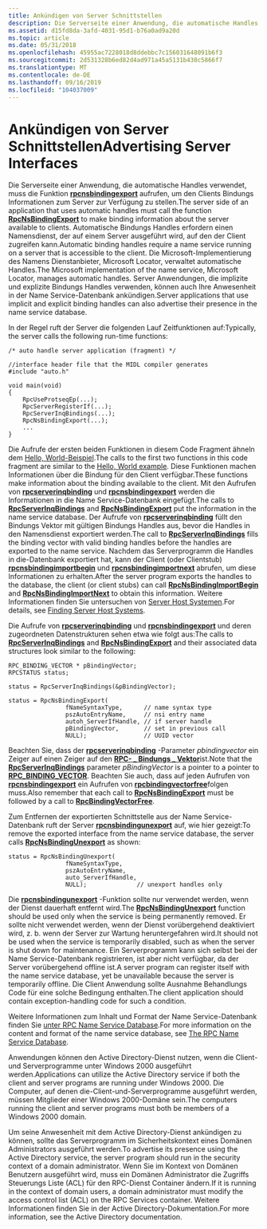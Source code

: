 ```yaml
---
title: Ankündigen von Server Schnittstellen
description: Die Serverseite einer Anwendung, die automatische Handles verwendet, muss die Funktion rpcnsbindingexport aufrufen, um den Clients Bindungs Informationen zum Server zur Verfügung zu stellen.
ms.assetid: d15fd8da-3afd-4031-95d1-b76a0ad9a20d
ms.topic: article
ms.date: 05/31/2018
ms.openlocfilehash: 45955ac7228018d8ddebbc7c156031648091b6f3
ms.sourcegitcommit: 2d531328b6ed82d4ad971a45a5131b430c5866f7
ms.translationtype: MT
ms.contentlocale: de-DE
ms.lasthandoff: 09/16/2019
ms.locfileid: "104037009"
---
```

# <a name="advertising-server-interfaces"></a><span data-ttu-id="1ebfc-103">Ankündigen von Server Schnittstellen</span><span class="sxs-lookup"><span data-stu-id="1ebfc-103">Advertising Server Interfaces</span></span>

<span data-ttu-id="1ebfc-104">Die Serverseite einer Anwendung, die automatische Handles verwendet, muss die Funktion [**rpcnsbindingexport**](/windows/desktop/api/Rpcnsi/nf-rpcnsi-rpcnsbindingexporta) aufrufen, um den Clients Bindungs Informationen zum Server zur Verfügung zu stellen.</span><span class="sxs-lookup"><span data-stu-id="1ebfc-104">The server side of an application that uses automatic handles must call the function [**RpcNsBindingExport**](/windows/desktop/api/Rpcnsi/nf-rpcnsi-rpcnsbindingexporta) to make binding information about the server available to clients.</span></span> <span data-ttu-id="1ebfc-105">Automatische Bindungs Handles erfordern einen Namensdienst, der auf einem Server ausgeführt wird, auf den der Client zugreifen kann.</span><span class="sxs-lookup"><span data-stu-id="1ebfc-105">Automatic binding handles require a name service running on a server that is accessible to the client.</span></span> <span data-ttu-id="1ebfc-106">Die Microsoft-Implementierung des Namens Dienstanbieter, Microsoft Locator, verwaltet automatische Handles.</span><span class="sxs-lookup"><span data-stu-id="1ebfc-106">The Microsoft implementation of the name service, Microsoft Locator, manages automatic handles.</span></span> <span data-ttu-id="1ebfc-107">Server Anwendungen, die implizite und explizite Bindungs Handles verwenden, können auch Ihre Anwesenheit in der Name Service-Datenbank ankündigen.</span><span class="sxs-lookup"><span data-stu-id="1ebfc-107">Server applications that use implicit and explicit binding handles can also advertise their presence in the name service database.</span></span>

<span data-ttu-id="1ebfc-108">In der Regel ruft der Server die folgenden Lauf Zeitfunktionen auf:</span><span class="sxs-lookup"><span data-stu-id="1ebfc-108">Typically, the server calls the following run-time functions:</span></span>

``` syntax
/* auto handle server application (fragment) */
 
//interface header file that the MIDL compiler generates
#include "auto.h" 
 
void main(void)
{
    RpcUseProtseqEp(...);
    RpcServerRegisterIf(...);
    RpcServerInqBindings(...);
    RpcNsBindingExport(...);
    ...
}
```

<span data-ttu-id="1ebfc-109">Die Aufrufe der ersten beiden Funktionen in diesem Code Fragment ähneln dem [Hello, World-Beispiel](tutorial.md).</span><span class="sxs-lookup"><span data-stu-id="1ebfc-109">The calls to the first two functions in this code fragment are similar to the [Hello, World example](tutorial.md).</span></span> <span data-ttu-id="1ebfc-110">Diese Funktionen machen Informationen über die Bindung für den Client verfügbar.</span><span class="sxs-lookup"><span data-stu-id="1ebfc-110">These functions make information about the binding available to the client.</span></span> <span data-ttu-id="1ebfc-111">Mit den Aufrufen von [**rpcserverinqbinding**](/windows/desktop/api/Rpcdce/nf-rpcdce-rpcserverinqbindings) und [**rpcnsbindingexport**](/windows/desktop/api/Rpcnsi/nf-rpcnsi-rpcnsbindingexporta) werden die Informationen in die Name Service-Datenbank eingefügt.</span><span class="sxs-lookup"><span data-stu-id="1ebfc-111">The calls to [**RpcServerInqBindings**](/windows/desktop/api/Rpcdce/nf-rpcdce-rpcserverinqbindings) and [**RpcNsBindingExport**](/windows/desktop/api/Rpcnsi/nf-rpcnsi-rpcnsbindingexporta) put the information in the name service database.</span></span> <span data-ttu-id="1ebfc-112">Der Aufrufe von [**rpcserverinqbinding**](/windows/desktop/api/Rpcdce/nf-rpcdce-rpcserverinqbindings) füllt den Bindungs Vektor mit gültigen Bindungs Handles aus, bevor die Handles in den Namensdienst exportiert werden.</span><span class="sxs-lookup"><span data-stu-id="1ebfc-112">The call to [**RpcServerInqBindings**](/windows/desktop/api/Rpcdce/nf-rpcdce-rpcserverinqbindings) fills the binding vector with valid binding handles before the handles are exported to the name service.</span></span> <span data-ttu-id="1ebfc-113">Nachdem das Serverprogramm die Handles in die-Datenbank exportiert hat, kann der Client (oder Clientstub) [**rpcnsbindingimportbegin**](/windows/desktop/api/Rpcnsi/nf-rpcnsi-rpcnsbindingimportbegina) und [**rpcnsbindingimportnext**](/windows/desktop/api/Rpcnsi/nf-rpcnsi-rpcnsbindingimportnext) abrufen, um diese Informationen zu erhalten.</span><span class="sxs-lookup"><span data-stu-id="1ebfc-113">After the server program exports the handles to the database, the client (or client stubs) can call [**RpcNsBindingImportBegin**](/windows/desktop/api/Rpcnsi/nf-rpcnsi-rpcnsbindingimportbegina) and [**RpcNsBindingImportNext**](/windows/desktop/api/Rpcnsi/nf-rpcnsi-rpcnsbindingimportnext) to obtain this information.</span></span> <span data-ttu-id="1ebfc-114">Weitere Informationen finden Sie untersuchen von [Server Host Systemen](finding-server-host-systems.md).</span><span class="sxs-lookup"><span data-stu-id="1ebfc-114">For details, see [Finding Server Host Systems](finding-server-host-systems.md).</span></span>

<span data-ttu-id="1ebfc-115">Die Aufrufe von [**rpcserverinqbinding**](/windows/desktop/api/Rpcdce/nf-rpcdce-rpcserverinqbindings) und [**rpcnsbindingexport**](/windows/desktop/api/Rpcnsi/nf-rpcnsi-rpcnsbindingexporta) und deren zugeordneten Datenstrukturen sehen etwa wie folgt aus:</span><span class="sxs-lookup"><span data-stu-id="1ebfc-115">The calls to [**RpcServerInqBindings**](/windows/desktop/api/Rpcdce/nf-rpcdce-rpcserverinqbindings) and [**RpcNsBindingExport**](/windows/desktop/api/Rpcnsi/nf-rpcnsi-rpcnsbindingexporta) and their associated data structures look similar to the following:</span></span>

``` syntax
RPC_BINDING_VECTOR * pBindingVector;
RPCSTATUS status;
 
status = RpcServerInqBindings(&pBindingVector);
 
status = RpcNsBindingExport(
                fNameSyntaxType,      // name syntax type 
                pszAutoEntryName,     // nsi entry name 
                autoh_ServerIfHandle, // if server handle
                pBindingVector,       // set in previous call 
                NULL);                // UUID vector
```

<span data-ttu-id="1ebfc-116">Beachten Sie, dass der [**rpcserverinqbinding**](/windows/desktop/api/Rpcdce/nf-rpcdce-rpcserverinqbindings) -Parameter *pbindingvector* ein Zeiger auf einen Zeiger auf den [**RPC- \_ Bindungs \_ Vektor**](/windows/desktop/api/Rpcdce/ns-rpcdce-rpc_binding_vector)ist.</span><span class="sxs-lookup"><span data-stu-id="1ebfc-116">Note that the [**RpcServerInqBindings**](/windows/desktop/api/Rpcdce/nf-rpcdce-rpcserverinqbindings) parameter *pBindingVector* is a pointer to a pointer to [**RPC\_BINDING\_VECTOR**](/windows/desktop/api/Rpcdce/ns-rpcdce-rpc_binding_vector).</span></span> <span data-ttu-id="1ebfc-117">Beachten Sie auch, dass auf jeden Aufrufen von [**rpcnsbindingexport**](/windows/desktop/api/Rpcnsi/nf-rpcnsi-rpcnsbindingexporta) ein Aufrufen von [**rpcbindingvectorfree**](/windows/desktop/api/Rpcdce/nf-rpcdce-rpcbindingvectorfree)folgen muss.</span><span class="sxs-lookup"><span data-stu-id="1ebfc-117">Also remember that each call to [**RpcNsBindingExport**](/windows/desktop/api/Rpcnsi/nf-rpcnsi-rpcnsbindingexporta) must be followed by a call to [**RpcBindingVectorFree**](/windows/desktop/api/Rpcdce/nf-rpcdce-rpcbindingvectorfree).</span></span>

<span data-ttu-id="1ebfc-118">Zum Entfernen der exportierten Schnittstelle aus der Name Service-Datenbank ruft der Server [**rpcnsbindingunexport**](/windows/desktop/api/Rpcnsi/nf-rpcnsi-rpcnsbindingunexporta) auf, wie hier gezeigt:</span><span class="sxs-lookup"><span data-stu-id="1ebfc-118">To remove the exported interface from the name service database, the server calls [**RpcNsBindingUnexport**](/windows/desktop/api/Rpcnsi/nf-rpcnsi-rpcnsbindingunexporta) as shown:</span></span>

``` syntax
status = RpcNsBindingUnexport(
                fNameSyntaxType, 
                pszAutoEntryName,  
                auto_ServerIfHandle,
                NULL);              // unexport handles only
```

<span data-ttu-id="1ebfc-119">Die [**rpcnsbindingunexport**](/windows/desktop/api/Rpcnsi/nf-rpcnsi-rpcnsbindingunexporta) -Funktion sollte nur verwendet werden, wenn der Dienst dauerhaft entfernt wird.</span><span class="sxs-lookup"><span data-stu-id="1ebfc-119">The [**RpcNsBindingUnexport**](/windows/desktop/api/Rpcnsi/nf-rpcnsi-rpcnsbindingunexporta) function should be used only when the service is being permanently removed.</span></span> <span data-ttu-id="1ebfc-120">Er sollte nicht verwendet werden, wenn der Dienst vorübergehend deaktiviert wird, z. b. wenn der Server zur Wartung heruntergefahren wird.</span><span class="sxs-lookup"><span data-stu-id="1ebfc-120">It should not be used when the service is temporarily disabled, such as when the server is shut down for maintenance.</span></span> <span data-ttu-id="1ebfc-121">Ein Serverprogramm kann sich selbst bei der Name Service-Datenbank registrieren, ist aber nicht verfügbar, da der Server vorübergehend offline ist.</span><span class="sxs-lookup"><span data-stu-id="1ebfc-121">A server program can register itself with the name service database, yet be unavailable because the server is temporarily offline.</span></span> <span data-ttu-id="1ebfc-122">Die Client Anwendung sollte Ausnahme Behandlungs Code für eine solche Bedingung enthalten.</span><span class="sxs-lookup"><span data-stu-id="1ebfc-122">The client application should contain exception-handling code for such a condition.</span></span>

<span data-ttu-id="1ebfc-123">Weitere Informationen zum Inhalt und Format der Name Service-Datenbank finden Sie [unter RPC Name Service Database](the-rpc-name-service-database.md).</span><span class="sxs-lookup"><span data-stu-id="1ebfc-123">For more information on the content and format of the name service database, see [The RPC Name Service Database](the-rpc-name-service-database.md).</span></span>

<span data-ttu-id="1ebfc-124">Anwendungen können den Active Directory-Dienst nutzen, wenn die Client-und Serverprogramme unter Windows 2000 ausgeführt werden.</span><span class="sxs-lookup"><span data-stu-id="1ebfc-124">Applications can utilize the Active Directory service if both the client and server programs are running under Windows 2000.</span></span> <span data-ttu-id="1ebfc-125">Die Computer, auf denen die-Client-und-Serverprogramme ausgeführt werden, müssen Mitglieder einer Windows 2000-Domäne sein.</span><span class="sxs-lookup"><span data-stu-id="1ebfc-125">The computers running the client and server programs must both be members of a Windows 2000 domain.</span></span>

<span data-ttu-id="1ebfc-126">Um seine Anwesenheit mit dem Active Directory-Dienst ankündigen zu können, sollte das Serverprogramm im Sicherheitskontext eines Domänen Administrators ausgeführt werden.</span><span class="sxs-lookup"><span data-stu-id="1ebfc-126">To advertise its presence using the Active Directory service, the server program should run in the security context of a domain administrator.</span></span> <span data-ttu-id="1ebfc-127">Wenn Sie im Kontext von Domänen Benutzern ausgeführt wird, muss ein Domänen Administrator die Zugriffs Steuerungs Liste (ACL) für den RPC-Dienst Container ändern.</span><span class="sxs-lookup"><span data-stu-id="1ebfc-127">If it is running in the context of domain users, a domain administrator must modify the access control list (ACL) on the RPC Services container.</span></span> <span data-ttu-id="1ebfc-128">Weitere Informationen finden Sie in der Active Directory-Dokumentation.</span><span class="sxs-lookup"><span data-stu-id="1ebfc-128">For more information, see the Active Directory documentation.</span></span>

 

 




